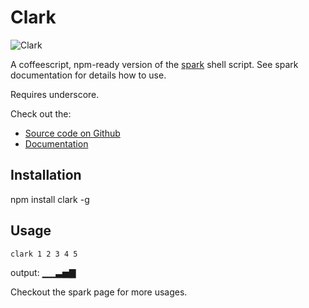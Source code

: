Clark
=====

![Clark](http://3.bp.blogspot.com/_-gVIsw8A1eI/TQoX8ONKImI/AAAAAAAAAJY/1HLqqXStGvY/s1600/clark-griswold.jpg)

A coffeescript, npm-ready version of the [spark](https://github.com/holman/spark)
shell script. See spark documentation for details how to use.

Requires underscore.

Check out the:

* [Source code on Github](https://github.com/ajacksified/Clark/)
* [Documentation](https://ajacksified.github.com/Clark/)

Installation
------------

npm install clark -g

Usage
-----

    clark 1 2 3 4 5

output: ▁▁▃▅▇

Checkout the spark page for more usages.
